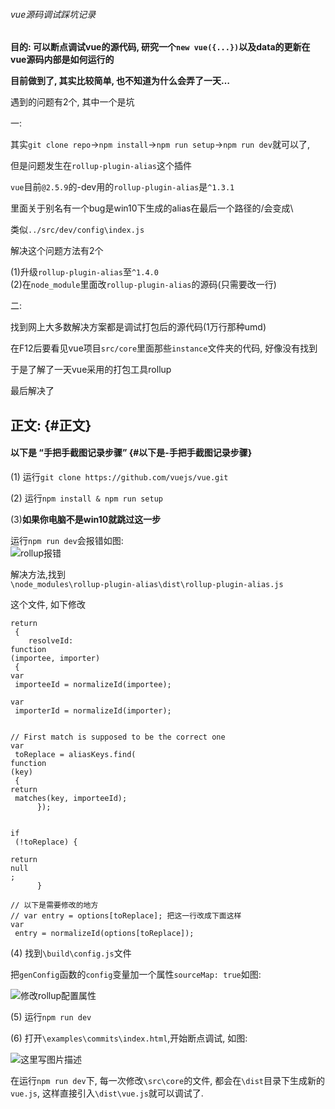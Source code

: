 ###### vue源码调试踩坑记录



**目的: 可以断点调试vue的源代码, 研究一个`new vue({...})`以及data的更新在vue源码内部是如何运行的**

**目前做到了, 其实比较简单, 也不知道为什么会弄了一天…**

遇到的问题有2个, 其中一个是坑

一:

其实`git clone repo`-&gt;`npm install`-&gt;`npm run setup`-&gt;`npm run dev`就可以了,

但是问题发生在`rollup-plugin-alias`这个插件

`vue`目前`@2.5.9`的-dev用的`rollup-plugin-alias`是`^1.3.1`

里面关于别名有一个bug是win10下生成的alias在最后一个路径的/会变成\

类似`../src/dev/config\index.js`

解决这个问题方法有2个

\(1\)升级`rollup-plugin-alias`至`^1.4.0`  
\(2\)在`node_module`里面改`rollup-plugin-alias`的源码\(只需要改一行\)

二:

找到网上大多数解决方案都是调试打包后的源代码\(1万行那种umd\)

在F12后要看见vue项目`src/core`里面那些`instance`文件夹的代码, 好像没有找到

于是了解了一天vue采用的打包工具rollup

最后解决了

## 正文: {#正文}

#### **以下是 “手把手截图记录步骤”** {#以下是-手把手截图记录步骤}

\(1\) 运行`git clone https://github.com/vuejs/vue.git`

\(2\) 运行`npm install & npm run setup`

\(3\)**如果你电脑不是win10就跳过这一步**

运行`npm run dev`会报错如图:  
![](https://img-blog.csdn.net/20171209230301773?watermark/2/text/aHR0cDovL2Jsb2cuY3Nkbi5uZXQvUmV1c0xp/font/5a6L5L2T/fontsize/400/fill/I0JBQkFCMA==/dissolve/70/gravity/SouthEast "rollup报错")

解决方法,找到  
`\node_modules\rollup-plugin-alias\dist\rollup-plugin-alias.js`

这个文件, 如下修改

```
return
 {
    resolveId: 
function
(importee, importer)
 {
var
 importeeId = normalizeId(importee);
      
var
 importerId = normalizeId(importer);

      
// First match is supposed to be the correct one
var
 toReplace = aliasKeys.find(
function
(key)
 {
return
 matches(key, importeeId);
      });

      
if
 (!toReplace) {
        
return
null
;
      }
      
// 以下是需要修改的地方
// var entry = options[toReplace]; 把这一行改成下面这样
var
 entry = normalizeId(options[toReplace]);

```

\(4\) 找到`\build\config.js`文件

把`genConfig`函数的`config`变量加一个属性`sourceMap: true`如图:

![](https://img-blog.csdn.net/20171209230759821?watermark/2/text/aHR0cDovL2Jsb2cuY3Nkbi5uZXQvUmV1c0xp/font/5a6L5L2T/fontsize/400/fill/I0JBQkFCMA==/dissolve/70/gravity/SouthEast "修改rollup配置属性")

\(5\) 运行`npm run dev`

\(6\) 打开`\examples\commits\index.html`,开始断点调试, 如图:

![](https://img-blog.csdn.net/20171209231003887?watermark/2/text/aHR0cDovL2Jsb2cuY3Nkbi5uZXQvUmV1c0xp/font/5a6L5L2T/fontsize/400/fill/I0JBQkFCMA==/dissolve/70/gravity/SouthEast "这里写图片描述")

在运行`npm run dev`下, 每一次修改`\src\core`的文件, 都会在`\dist`目录下生成新的`vue.js`, 这样直接引入`\dist\vue.js`就可以调试了.


